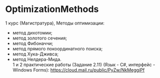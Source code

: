 # OptimizationMethods
1 курс (Магистратура), Методы оптимизации:
- метод дихотомии;
- метод золотого сечения;
- метод Фибоначчи;
- метод прямого покоординатного поиска;
- метод Хука-Дживса;
- метод Нелдера-Мида.  
1 и 2 практические работы (Задание 2.11) (Язык - С#, интерфейс - Windows Forms): 
https://cloud.mail.ru/public/PyZw/NkMeggiPf
